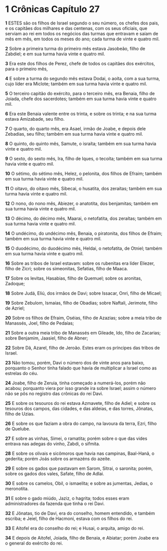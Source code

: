 # 1 Crônicas Capítulo 27

**1** 	ESTES são os filhos de Israel segundo o seu número, os chefes dos pais, e os capitães dos milhares e das centenas, com os seus oficiais, que serviam ao rei em todos os negócios das turmas que entravam e saíam de mês em mês, em todos os meses do ano; cada turma de vinte e quatro mil.

**2** 	Sobre a primeira turma do primeiro mês estava Jasobeão, filho de Zabdiel; e em sua turma havia vinte e quatro mil.

**3** 	Era este dos filhos de Perez, chefe de todos os capitães dos exércitos, para o primeiro mês,

**4** 	E sobre a turma do segundo mês estava Dodai, o aoíta, com a sua turma, cujo líder era Miclote; também em sua turma havia vinte e quatro mil.

**5** 	O terceiro capitão do exército, para o terceiro mês, era Benaia, filho de Joiada, chefe dos sacerdotes; também em sua turma havia vinte e quatro mil.

**6** 	Era este Benaia valente entre os trinta, e sobre os trinta; e na sua turma estava Amizabade, seu filho.

**7** 	O quarto, do quarto mês, era Asael, irmão de Joabe, e depois dele Zebadias, seu filho; também em sua turma havia vinte e quatro mil.

**8** 	O quinto, do quinto mês, Samute, o israíta; também em sua turma havia vinte e quatro mil.

**9** 	O sexto, do sexto mês, Ira, filho de Iques, o tecoíta; também em sua turma havia vinte e quatro mil.

**10** 	O sétimo, do sétimo mês, Helez, o pelonita, dos filhos de Efraim; também em sua turma havia vinte e quatro mil.

**11** 	O oitavo, do oitavo mês, Sibecai, o husatita, dos zeraítas; também em sua turma havia vinte e quatro mil.

**12** 	O nono, do nono mês, Abiezer, o anatotita, dos benjamitas; também em sua turma havia vinte e quatro mil.

**13** 	O décimo, do décimo mês, Maarai, o netofatita, dos zeraítas; também em sua turma havia vinte e quatro mil.

**14** 	O undécimo, do undécimo mês, Benaia, o piratonita, dos filhos de Efraim; também em sua turma havia vinte e quatro mil.

**15** 	O duodécimo, do duodécimo mês, Heldai, o netofatita, de Otniel; também em sua turma havia vinte e quatro mil.

**16** 	Sobre as tribos de Israel estavam: sobre os rubenitas era líder Eliezer, filho de Zicri; sobre os simeonitas, Sefatias, filho de Maaca.

**17** 	Sobre os levitas, Hasabias, filho de Quemuel; sobre os aronitas, Zadoque;

**18** 	Sobre Judá, Eliú, dos irmãos de Davi; sobre Issacar, Onri, filho de Micael;

**19** 	Sobre Zebulom, Ismaías, filho de Obadias; sobre Naftali, Jerimote, filho de Azriel;

**20** 	Sobre os filhos de Efraim, Oséias, filho de Azazias; sobre a meia tribo de Manassés, Joel, filho de Pedaías;

**21** 	Sobre a outra meia tribo de Manassés em Gileade, Ido, filho de Zacarias; sobre Benjamim, Jaasiel, filho de Abner;

**22** 	Sobre Dã, Azarel, filho de Jeroão. Estes eram os príncipes das tribos de Israel.

**23** 	Não tomou, porém, Davi o número dos de vinte anos para baixo, porquanto o Senhor tinha falado que havia de multiplicar a Israel como as estrelas do céu.

**24** 	Joabe, filho de Zeruia, tinha começado a numerá-los, porém não acabou; porquanto viera por isso grande ira sobre Israel; assim o número não se pôs no registro das crônicas do rei Davi.

**25** 	E sobre os tesouros do rei estava Azmavete, filho de Adiel; e sobre os tesouros dos campos, das cidades, e das aldeias, e das torres, Jônatas, filho de Uzias.

**26** 	E sobre os que faziam a obra do campo, na lavoura da terra, Ezri, filho de Quelube.

**27** 	E sobre as vinhas, Simei, o ramatita; porém sobre o que das vides entrava nas adegas do vinho, Zabdi, o sifmita.

**28** 	E sobre os olivais e sicômoros que havia nas campinas, Baal-Hanã, o gederita; porém Joás sobre os armazéns do azeite.

**29** 	E sobre os gados que pastavam em Sarom, Sitrai, o saronita; porém, sobre os gados dos vales, Safate, filho de Adlai.

**30** 	E sobre os camelos, Obil, o ismaelita; e sobre as jumentas, Jedias, o meronotita.

**31** 	E sobre o gado miúdo, Jaziz, o hagrita; todos esses eram administradores da fazenda que tinha o rei Davi.

**32** 	E Jônatas, tio de Davi, era do conselho, homem entendido, e também escriba; e Jeiel, filho de Hacmoni, estava com os filhos do rei.

**33** 	E Aitofel era do conselho do rei; e Husai, o arquita, amigo do rei.

**34** 	E depois de Aitofel, Joiada, filho de Benaia, e Abiatar; porém Joabe era o general do exército do rei.

